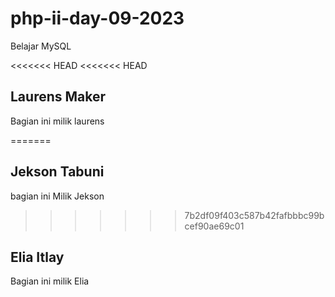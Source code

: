 # php-ii-day-09-2023
Belajar MySQL

<<<<<<< HEAD
<<<<<<< HEAD
## Laurens Maker
Bagian ini milik laurens

=======

## Jekson Tabuni
bagian ini Milik Jekson

>>>>>>> 7b2df09f403c587b42fafbbbc99bcef90ae69c01
## Elia Itlay
Bagian ini milik Elia
